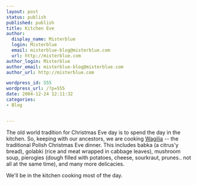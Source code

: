 ```yaml
---
layout: post
status: publish
published: publish
title: Kitchen Eve
author:
  display_name: Misterblue
  login: Misterblue
  email: misterblue-blog@misterblue.com
  url: http://misterblue.com
author_login: Misterblue
author_email: misterblue-blog@misterblue.com
author_url: http://misterblue.com

wordpress_id: 555
wordpress_url: /?p=555
date: 2004-12-24 12:11:32
categories:
- Blog


---
```

<p>
The old world tradition for Christmas Eve day is to spend the day in the kitchen.
So, keeping with our ancestors, we are cooking
<a href="http://www.santas.net/polishchristmas.htm">Wagilia</a> -- the traditional Polish Christmas Eve dinner.
This includes babka (a citrus'y bread),
golabki (rice and meat wrapped in cabbage leaves),
mushroom soup,
pierogies (dough filled with potatoes, cheese, sourkraut, prunes.. not all at the
same time),
and many more delicacies.
</p>
<p>
We'll be in the <a href-"http://christmascam.us/">kitchen</a>
 cooking most of the day.</p>
